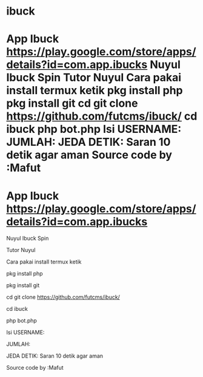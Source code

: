 # ibuck
# App Ibuck https://play.google.com/store/apps/details?id=com.app.ibucks Nuyul Ibuck Spin  Tutor Nuyul  Cara pakai install termux ketik  pkg install php  pkg install git  cd git clone https://github.com/futcms/ibuck/  cd ibuck  php bot.php  Isi USERNAME:  JUMLAH:  JEDA DETIK:      Saran 10 detik agar aman  Source code by :Mafut
# App Ibuck https://play.google.com/store/apps/details?id=com.app.ibucks
Nuyul Ibuck Spin

Tutor Nuyul

Cara pakai install termux ketik

pkg install php

pkg install git

cd git clone https://github.com/futcms/ibuck/

cd ibuck

php bot.php

Isi USERNAME:

JUMLAH:

JEDA DETIK:      Saran 10 detik agar aman

Source code by :Mafut
